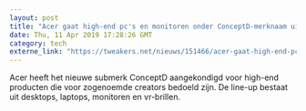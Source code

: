 ```yaml
---
layout: post
title: "Acer gaat high-end pc's en monitoren onder ConceptD-merknaam uitbrengen"
date: Thu, 11 Apr 2019 17:28:26 GMT
category: tech
externe_link: "https://tweakers.net/nieuws/151466/acer-gaat-high-end-pcs-en-monitoren-onder-conceptd-merknaam-uitbrengen.html"
---
```


Acer heeft het nieuwe submerk ConceptD aangekondigd voor high-end producten die voor zogenoemde creators bedoeld zijn. De line-up bestaat uit desktops, laptops, monitoren en vr-brillen.<img src="http://feeds.feedburner.com/~r/tweakers/mixed/~4/BvHZsNj6Q9g" height="1" width="1" alt=""/>
